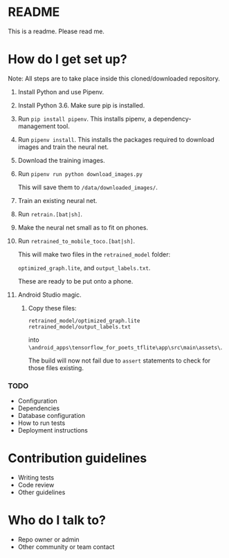 # README

This is a readme. Please read me.

# How do I get set up?

Note: All steps are to take place inside this cloned/downloaded repository.

1. Install Python and use Pipenv.

  1. Install Python 3.6. Make sure pip is installed.
  2. Run `pip install pipenv`. This installs pipenv, a dependency-management tool.
  3. Run `pipenv install`. This installs the packages required to download images and train the neural net.

2. Download the training images.

  1. Run `pipenv run python download_images.py`
    
     This will save them to `/data/downloaded_images/`.

3. Train an existing neural net.

  1. Run `retrain.[bat|sh]`.

4. Make the neural net small as to fit on phones.

  1. Run `retrained_to_mobile_toco.[bat|sh]`.

     This will make two files in the `retrained_model` folder:
     
     `optimized_graph.lite`, and `output_labels.txt`.
     
     These are ready to be put onto a phone.

5. Android Studio magic.

   1. Copy these files:

          retrained_model/optimized_graph.lite
          retrained_model/output_labels.txt
          
      into `\android_apps\tensorflow_for_poets_tflite\app\src\main\assets\`.
      
      The build will now not fail due to `assert` statements to check for those files existing.


### TODO
* Configuration
* Dependencies
* Database configuration
* How to run tests
* Deployment instructions

# Contribution guidelines

* Writing tests
* Code review
* Other guidelines

# Who do I talk to?

* Repo owner or admin
* Other community or team contact
